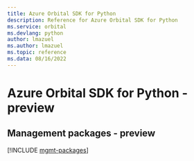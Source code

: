 ```yaml
---
title: Azure Orbital SDK for Python
description: Reference for Azure Orbital SDK for Python
ms.service: orbital
ms.devlang: python
author: lmazuel
ms.author: lmazuel
ms.topic: reference
ms.data: 08/16/2022
---
```

# Azure Orbital SDK for Python - preview

## Management packages - preview
[!INCLUDE [mgmt-packages](orbital-mgmt-index.md)]